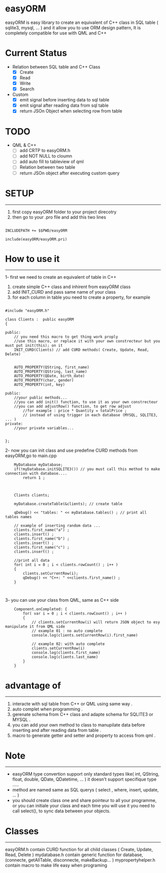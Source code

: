 # easyORM

easyORM is easy library to create an equivalent of C++ class in SQL table ( sqlite3, mysql, ... ) and it allow you to use ORM design pattern, It is completely compatible for use with QML and C++

# Current Status

- Relation between SQL table and C++ Class
    + [X] Create
    + [X] Read 
    + [X] Write
    + [X] Search
- Custom
    + [X] emit signal before inserting data to sql table
    + [X] emit signal after reading data from sql table
    + [X] return JSOn Object when selecting row from table
    
# TODO
- QML & C++
    + [ ] add CRTP to easyORM.h
    + [ ] add NOT NULL to cloumn
    + [ ] add auto fill to tableview of qml
    + [ ] Relation between two table
    + [ ] return JSOn object after executing custom query
    
# SETUP
-------
1) first copy easyORM folder to your project direcotry
2) then go to your .pro file and add this two lines

```

INCLUDEPATH += $$PWD/easyORM

include(easyORM/easyORM.pri)

```

# How to use it
----------------
1- first we need to create an equivalent  of table in C++
1) create simple C++ class and inhirent from easyORM class
2) add INIT_CURD and pass same name of your class
3) for each column in table you need to create a property, for example

```

#include "easyORM.h"

class Clients :  public easyORM
{

public:
    // you need this macro to get thing work proply
    //use this macro, or replace it with your own constrecteur but you must put init(this); on it
    INIT_CURD(Clients) // add CURD methods( Create, Update, Read, Delete)


    AUTO_PROPERTY(QString, first_name)
    AUTO_PROPERTY(QString, last_name)
    AUTO_PROPERTY(QDate, birth_date)
    AUTO_PROPERTY(char, gender)
    AUTO_PROPERTY(int, key)

public:
    //your public methods...
    //you can add init() function, to use it as your own constrecteur
    //you can add adjustRow() function, to get row adjust
        //for example : price * Quantity = totalPrice ;
        // instead of using trigger in each database (MYSQL, SQLITE3, ... )
private:
    //your private variables...


};

```
2- now you can init class and use predefine CURD methods from easyORM,go to main.cpp

```
    MyDatabase myDatabase;
    if(!myDatabase.initSQLITE3()) // you must call this method to make connection with database....
        return 1 ;
        
    
    
    Clients clients; 
    
    myDatabase.createTable(&clients); // create table 
    
    qDebug() << "tables: " << myDatabase.tables() ; // print all tables names
    
    // example of inserting random data ...
    clients.first_name("a") ; 
    clients.insert() ;
    clients.first_name("b") ; 
    clients.insert() ;
    clients.first_name("c") ; 
    clients.insert() ;
    
    //print all data
    for( int i = 0 ; i < clients.rowCount() ; i++ )
    {
        clients.setCurrentRow(i);
        qDebug() << "C++: " <<clients.first_name() ;
    }



```

3- you can use your class from QML, same as C++ side

```
    Component.onCompleted: {
        for( var i = 0 ; i < clients.rowCount() ; i++ )
        {
            // clients.setCurrentRow(i) will return JSON object to esy manipulate it from QML side
            // example 01 : no auto complete
            console.log(clients.setCurrentRow(i).first_name)
            
            // example 02: with auto complete
            clients.setCurrentRow(i)
            console.log(clients.first_name)
            console.log(clients.last_name)
        }
    }
```
# advantage of
--------------
1. interacte with sql table from C++ or QML using same way .
2. auto complet when programming .
3. gerenate schema from C++ class and adapte schema for SQLITE3 or MYSQL .
4. you can add your own method to class to manupilate data before inserting and after reading data from table .
5. macro to generate getter and setter and property to access from qml .


# Note
-------
- easyORM type convertion support only standard types like( int, QString, float, double, QDate, QDatetime, ... ) 
it doesn't support specifique type .....
- method are named same as SQL querys ( select , where, insert, update, ... ) 
- you should create class one and share pointeur to all your programme, or you can initiale your class and each time you will use it you need to call select(), to sync data between your objects.

# Classes
---------
easyORM.h contain CURD function for all child classes ( Create, Update, Read, Delete ) 
mydatabase.h contain generic function for database, (connecte, getAllTable, disconnecte, makeBackup... )
mypropertyhelper.h contain macro to make life easy when programing


